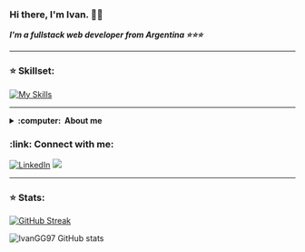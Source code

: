 ### Hi there, I'm Ivan. 🖖🏻

***I'm a fullstack web developer from Argentina ⭐⭐⭐***

<hr/>

### :star: Skillset:
[![My Skills](https://skillicons.dev/icons?i=html,css,javascript,bootstrap,figma,vue,java,python,mysql,github)](https://skillicons.dev)

<hr/>

<details close="true">
  <summary><b>:computer: &nbsp;About me</b></summary>
  
  - 🔭 I’m currently working on  ***Portfolio***
  - 🌱 I’m currently learning ***Python***
  - 🤔 I’m looking for help with ***Design***
  - 💬 Ask me about ***Anything***
  - 📫 How to reach me: ivangonzalogutierrezgg@gmail.com
  - 😄 Pronouns: he/him
 </details>
 
  


<h3 align="left"> :link: Connect with me:</h3>

<p align = "left">
<a href="https://www.linkedin.com/in/ivan-gutierrez-36a938232/" target="_blank"><img src="https://img.shields.io/badge/LinkedIn-0077B5?style=for-the-badge&logo=linkedin&logoColor=white" alt="LinkedIn"></a>
<a href="mailto:ivangonzalogutierrezgg@gmail.com"><img src="https://img.shields.io/badge/Gmail-D14836?style=for-the-badge&logo=gmail&logoColor=white"/></a>
</p>

<hr/>

### :star: Stats:
  [![GitHub Streak](http://github-readme-streak-stats.herokuapp.com?user=IvanGG97&theme=tokyonight-duo&hide_border=true)](https://git.io/streak-stats)

  ![IvanGG97 GitHub stats](https://github-readme-stats.vercel.app/api?username=IvanGG97&show_icons=true&theme=radical)


